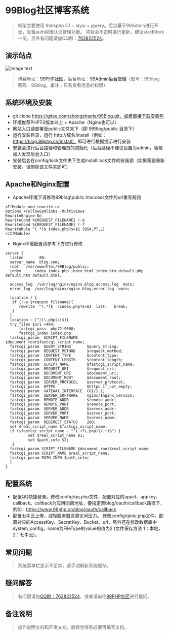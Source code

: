 99Blog社区博客系统
===============
> 框架主要使用 thinkphp 5.1 + layui + jquery。后台基于99Admin进行开发，具备auth权限认证管理功能。
> 项目会不定时进行更新，建议star和fork一份，另外有问题请加QQ群：[763822524](https://jq.qq.com/?_wv=1027&k=5IHJawE)。

## 演示站点
![Image text](https://files.gitee.com/group1/M00/08/5C/PaAvDF0av7uANv5KAAHZRSmmizI425.jpg)
> 博客地址：[99PHP社区](https://blog.99php.cn)，后台地址：[99Admin后台管理](http://demo.99php.cn/admindemo.php)（账号：99blog，密码：99blog。备注：只有查看信息的权限）

## 系统环境及安装
 + git clone https://gitee.com/zhongshaofa/99Blog.git，或者直接下载安装包
 + 环境推荐PHP7.0版本以上 + Apache（Nginx也可以）
 + 网站入口请部署至public文件夹下（即 99Blog/public 目录下）
 + 运行安装目录，运行 http://域名/install（例如：https://blog.99php.cn/install） 即可进行根据提示进行安装
 + 安装会进行后台路径和管理员的初始化（后台路径不建议设置为admin，容易被人发现后台入口）
 + 安装后会在config/lock文件夹下生成install.lock文件的安装锁（如果需要重新安装，请删除该文件夹即可）
 
## Apache和Nginx配置
* Apache环境下请修改99blog\public\.htaccess文件的url重写规则
 ```
<IfModule mod_rewrite.c>
Options +FollowSymlinks -Multiviews
RewriteEngine On
RewriteCond %{REQUEST_FILENAME} !-d
RewriteCond %{REQUEST_FILENAME} !-f
RewriteRule ^(.*)$ index.php?s=$1 [QSA,PT,L]
</IfModule>
 ```
 * Nginx环境配置请参考下方进行修改
  ```
server {
    listen       80;
    server_name  blog.com;
    root   /var/www/html/99Blog/public;
    index      index index.php index.html index.htm default.php default.htm default.html;

    access_log  /var/log/nginx/nginx.blog.access.log  main;
    error_log  /var/log/nginx/nginx.blog.error.log  warn;
 
    location / {
	 if (!-e $request_filename){
		rewrite  ^(.*)$  /index.php?s=$1  last;   break;
	 }
    }
    location ~ [^/]\.php(/|$){
	try_files $uri =404;
        fastcgi_pass  php72:9000;
        fastcgi_index index.php;
	fastcgi_param  SCRIPT_FILENAME    $document_root$fastcgi_script_name;
	fastcgi_param  QUERY_STRING       $query_string;
	fastcgi_param  REQUEST_METHOD     $request_method;
	fastcgi_param  CONTENT_TYPE       $content_type;
	fastcgi_param  CONTENT_LENGTH     $content_length;
	fastcgi_param  SCRIPT_NAME        $fastcgi_script_name;
	fastcgi_param  REQUEST_URI        $request_uri;
	fastcgi_param  DOCUMENT_URI       $document_uri;
	fastcgi_param  DOCUMENT_ROOT      $document_root;
	fastcgi_param  SERVER_PROTOCOL    $server_protocol;
	fastcgi_param  HTTPS              $https if_not_empty;
	fastcgi_param  GATEWAY_INTERFACE  CGI/1.1;
	fastcgi_param  SERVER_SOFTWARE    nginx/$nginx_version;
	fastcgi_param  REMOTE_ADDR        $remote_addr;
	fastcgi_param  REMOTE_PORT        $remote_port;
	fastcgi_param  SERVER_ADDR        $server_addr;
	fastcgi_param  SERVER_PORT        $server_port;
	fastcgi_param  SERVER_NAME        $server_name;
	fastcgi_param  REDIRECT_STATUS    200;
	set $real_script_name $fastcgi_script_name;
	if ($fastcgi_script_name ~ "^(.+?\.php)(/.+)$") {
			set $real_script_name $1;
			set $path_info $2;
	 }
	fastcgi_param SCRIPT_FILENAME $document_root$real_script_name;
	fastcgi_param SCRIPT_NAME $real_script_name;
	fastcgi_param PATH_INFO $path_info;
    }
}
  ```

## 配置系统
+ 配置QQ快捷登录。修改config/qq.php文件，配置对应的appid、appkey、callback。callback为应用回调地址，要指定至blog/oauth/callback路径下，例如：https://www.99php.cn/blog/oauth/callback
+ 配置七牛云上传，减轻服务器资源访问压力。
修改config/qiniu.php文件，配置对应的AccessKey、SecretKey、Bucket、url，另外还在修改数据库中system_config，name为FileType的value的值为2 (文件保存方法 1：本地，2：七牛云)。

## 常见问题
> 系统菜单栏显示不正常，请手动刷新系统缓存。

## 疑问解答
> 有问题请加[QQ群：763822524](https://jq.qq.com/?_wv=1027&k=5IHJawE)，或者请前往[99PHP社区](https://blog.99php.cn)进行提问。

## 备注说明
> 操作说明文档和开发文档，后续觉得有必要再编写文档。